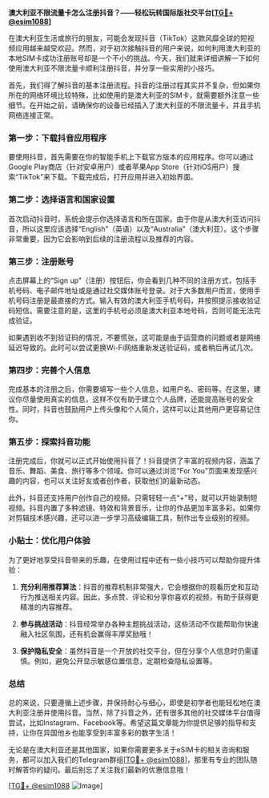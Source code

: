 **澳大利亚不限流量卡怎么注册抖音？——轻松玩转国际版社交平台[[TG💪+ @esim1088](https://t.me/s/esim1088)]**

在澳大利亚生活或旅行的朋友，可能会发现抖音（TikTok）这款风靡全球的短视频应用越来越受欢迎。然而，对于初次接触抖音的用户来说，如何利用澳大利亚的本地SIM卡成功注册账号却是一个不小的挑战。今天，我们就来详细讲解一下如何使用澳大利亚不限流量卡顺利注册抖音，并分享一些实用的小技巧。

首先，我们得了解抖音的基本注册流程。抖音的注册过程其实并不复杂，但如果你所在的网络环境比较特殊，比如使用的是澳大利亚的SIM卡，就需要额外注意一些细节。在开始之前，请确保你的设备已经插入了澳大利亚的不限流量卡，并且手机网络连接正常。

### 第一步：下载抖音应用程序

要使用抖音，首先需要在你的智能手机上下载官方版本的应用程序。你可以通过Google Play商店（针对安卓用户）或者苹果App Store（针对iOS用户）搜索“TikTok”来下载。下载完成后，打开应用并进入初始界面。

### 第二步：选择语言和国家设置

首次启动抖音时，系统会提示你选择语言和所在国家。由于你是从澳大利亚访问抖音，所以这里应该选择“English”（英语）以及“Australia”（澳大利亚）。这个步骤非常重要，因为它会影响到后续的注册流程以及推荐的内容。

### 第三步：注册账号

点击屏幕上的“Sign up”（注册）按钮后，你会看到几种不同的注册方式，包括手机号码、电子邮件地址或是通过社交媒体账号登录。对于大多数用户而言，使用手机号码注册是最直接的方式。输入有效的澳大利亚手机号码，并按照提示接收验证码短信。需要注意的是，这里的手机号必须是澳大利亚本地号码，否则可能无法完成验证。

如果遇到收不到验证码的情况，不要慌张，这可能是由于运营商的问题或者是网络延迟导致的。此时可以尝试更换Wi-Fi网络重新发送验证码，或者稍后再试几次。

### 第四步：完善个人信息

完成基本的注册之后，你需要填写一些个人信息，如用户名、密码等。在这里，建议你尽量使用真实的信息，这样不仅有助于建立个人品牌，还能提高账号的安全性。同时，抖音也鼓励用户上传头像和个人简介，这样可以让其他用户更容易记住你。

### 第五步：探索抖音功能

注册完成后，你就可以正式开始使用抖音了！抖音提供了丰富的视频内容，涵盖了音乐、舞蹈、美食、旅行等多个领域。你可以通过浏览“For You”页面来发现感兴趣的内容，也可以关注好友或者创作者，获取他们的最新动态。

此外，抖音还支持用户创作自己的视频。只需轻轻一点“+”号，就可以开始录制短视频。抖音内置了多种滤镜、特效和背景音乐，让你的作品更加丰富多彩。如果你对剪辑技术感兴趣，还可以进一步学习高级编辑工具，制作出专业级别的视频。

### 小贴士：优化用户体验

为了更好地享受抖音带来的乐趣，在使用过程中还有一些小技巧可以帮助你提升体验：

1. **充分利用推荐算法**：抖音的推荐机制非常强大，它会根据你的观看历史和互动行为推送相关内容。因此，多点赞、评论和分享你喜欢的视频，有助于获得更精准的内容推荐。
   
2. **参与挑战活动**：抖音经常举办各种主题挑战活动，这些活动不仅能帮助你快速融入社区氛围，还有机会赢得丰厚奖励哦！

3. **保护隐私安全**：虽然抖音是一个开放的社交平台，但在分享个人信息时仍需谨慎。例如，避免公开显示敏感位置信息，定期检查隐私设置等。

### 总结

总的来说，只要遵循上述步骤，并保持耐心与细心，即使是初学者也能轻松地在澳大利亚注册并使用抖音。当然，除了抖音之外，还有很多其他的社交媒体平台值得尝试，比如Instagram、Facebook等。希望这篇文章能为你提供足够的指导和支持，让你在异国他乡也能享受到丰富多彩的数字生活！

无论是在澳大利亚还是其他国家，如果你需要更多关于eSIM卡的相关咨询和服务，都可以加入我们的Telegram群组[[TG💪+ @esim1088](https://t.me/s/esim1088)]，那里有专业的团队随时解答你的疑问。最后别忘了关注我们最新的优惠信息哦！

[[TG💪+ @esim1088](https://t.me/s/esim1088) ![Image](https://i.postimg.cc/4NQfJmqS/Snipaste-2025-05-13-00-14-12.png)]